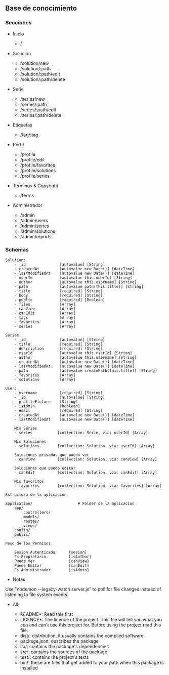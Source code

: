 ## Base de conocimiento

### Secciones

- Inicio  
	- /	

- Solucion
    - /solution/new
	- /solution/:path
    - /solution/:path/edit
    - /solution/:path/delete

- Serie
    - /series/new
    - /series/:path
    - /series/:path/edit
    - /series/:path/delete

- Etiquetas
	- /tag/:tag

- Perfil 
	- /profile
    - /profile/edit
    - /profile/favorites
    - /profile/solutions
    - /profile/series

- Terminos & Copyright 
	- /terms

- Administrador  
	- /admin
    - /admin/users
    - /admin/series
    - /admin/solutions
    - /admin/reports

### Schemas

```
Solution:
    - _id 				[autovalue] [String]
    - createdAt			[autovalue new Date()] [dateTime]
    - lastModifiedAt    [autovalue new Date()] [dateTime]
    - userId 			[autovalue this.userId] [String]
    - author			[autovalue this.username] [String]
    - path				[autovalue path(this.title)] [String]
    - title				[required] [String]
    - body				[required] [String]
    - public            [required] [Boolean]
    - files				[Array]
    - canView			[Array]
    - canEdit			[Array]
    - tags				[Array]
    - favorites			[Array]
    - series			[Array]
```

```
Series:
    - _id               [autovalue] [String]
	- title 			[required] [String]
	- description		[required] [String]
	- userId 			[autovalue this.userId] [String]
    - author			[autovalue this.username] [String]
    - createdAt			[autovalue new Date()] [dateTime]
    - lastModifiedAt    [autovalue new Date()] [dateTime]
    - path 				[autovalue createPath(this.title)] [String]
    - favorites         [Array]
    - solutions         [Array]
```

```
User:
	- username 			[required] [String]
    - _id				[autovalue] [String]
	- profilePicture	[String]
    - isAdmin			[Boolean]
    - email				[required] [String]
    - createdAt         [autovalue new Date()] [dateTime]
    - lastModifiedAt    [autovalue new Date()] [dateTime]

    Mis Series
    - series           [collection: Serie, via: userId] [Array]
	
    Mis Soluciones
	- solutions        [collection: Solution, via: userId] [Array]
	
    Soluciones privadas que puedo ver
	- canView          [collection: Solution, via: canView] [Array]
	
    Soluciones que puedo editar
	- canEdit          [collection: Solution, via: canEdit] [Array]
	
    Mis favoritos
	- favorites        [collection: Solution, via: favorites] [Array]
``` 

```   
Estructura de la aplicacion

application/            	 	# Folder de la aplicacion       
    app/             
        controllers/        
        models/
        routes/
        views/                
    config/  
    public/
```

```
Peso de los Permisos

	Sesion Autenticada 		[sesion]
	Es Propietario 			[isAuthor]
	Puede Ver 				[canView]
	Puede Editar 			[canEdit]
	Es Administrador 		[isAdmin]
```    

- Notas

Use "nodemon --legacy-watch server.js" to poll for file changes instead of listening to file system events.

- All:

    - README*: Read this first
    - LICENCE*: The licence of the project. This file will tell you what you can and can't use this project for. Before using the project read this file.
    - dist/: distribution, it usually contains the compiled software.
    - package.json: describes the package
    - lib/: contains the package's dependencies
    - src/: contains the sources of the package
    - test/: contains the project's tests
    - bin/: these are files that get added to your path when this package is installed
